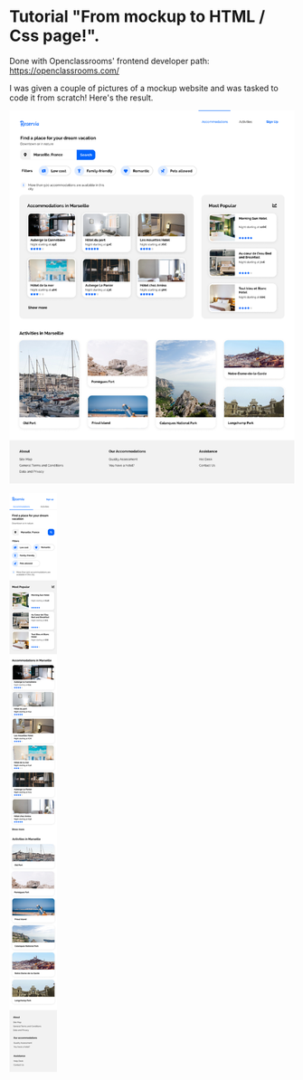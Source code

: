 # Tutorial "From mockup to HTML / Css page!".

 Done with Openclassrooms' frontend developer path: https://openclassrooms.com/

I was given a couple of pictures of a mockup website and was tasked to code it from scratch! Here's the result.


![Desktop Mockup](./assets/desktop.png)

![Mobile Mockup](./assets/iphone.png)
